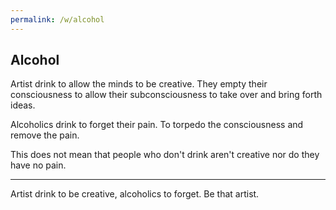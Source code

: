 ```yaml
---
permalink: /w/alcohol
---
```


## Alcohol

Artist drink to allow the minds to be creative. They empty their consciousness to allow their subconsciousness to take over and bring forth ideas.

Alcoholics drink to forget their pain. To torpedo the consciousness and remove the pain.

This does not mean that people who don't drink aren't creative nor do they have no pain.

---

Artist drink to be creative, alcoholics to forget. Be that artist.
